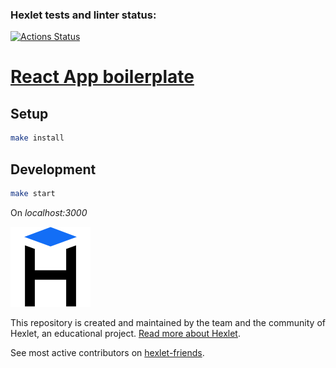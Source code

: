 ### Hexlet tests and linter status:
[![Actions Status](https://github.com/dmitry1178/frontend-project-12/workflows/hexlet-check/badge.svg)](https://github.com/dmitry1178/frontend-project-12/actions)

# [React App boilerplate](https://js-react-hexlet-chat.onrender.com/)

## Setup

```bash
make install
```

## Development

```bash
make start
```
On *localhost:3000*

[![Hexlet Ltd. logo](https://raw.githubusercontent.com/Hexlet/assets/master/images/hexlet_logo128.png)](https://hexlet.io/?utm_source=github&utm_medium=link&utm_campaign=react-application)

This repository is created and maintained by the team and the community of Hexlet, an educational project. [Read more about Hexlet](https://hexlet.io/?utm_source=github&utm_medium=link&utm_campaign=react-application).

See most active contributors on [hexlet-friends](https://friends.hexlet.io/).
